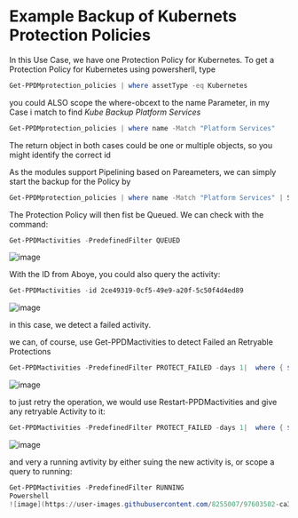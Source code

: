 # Example Backup of Kubernets Protection Policies

In this Use Case, we have one Protection Policy for Kubernetes.
To get a Protection Policy for Kubernetes using powersherll, type

```Powershell
Get-PPDMprotection_policies | where assetType -eq Kubernetes
```



you could ALSO scope the where-obcext to the name Parameter, in my Case i match to find *Kube Backup Platform Services*


```Powershell
Get-PPDMprotection_policies | where name -Match "Platform Services"
```

The return object in both cases could be one or multiple objects, so you might identify the correct id

As the modules support Pipelining based on Pareameters, we can simply  start the backup for the Policy by 
```Powershell
Get-PPDMprotection_policies | where name -Match "Platform Services" | Start-PPDMprotection_policies
```
The Protection Policy will then fist be Queued. We can check with the command:
```Powershell
Get-PPDMactivities -PredefinedFilter QUEUED
```

![image](https://user-images.githubusercontent.com/8255007/97600368-446db380-1a09-11eb-9c1a-a7055ada9e19.png)

With the ID from Aboye, you could also query the activity:
```Powershell
Get-PPDMactivities -id 2ce49319-0cf5-49e9-a20f-5c50f4d4ed89
```

![image](https://user-images.githubusercontent.com/8255007/97601290-50a64080-1a0a-11eb-919e-ee4c9a7bc125.png)

in this case, we detect a failed activity.

we can, of course, use Get-PPDMactivities to detect Failed an Retryable Protections
```Powershell
Get-PPDMactivities -PredefinedFilter PROTECT_FAILED -days 1|  where { $_.actions.retryable -eq "True" }
```

![image](https://user-images.githubusercontent.com/8255007/97602795-06be5a00-1a0c-11eb-8a81-580c016b81b4.png)

to just retry the operation, we would use Restart-PPDMactivities and give any retryable Activity to it:
```Powershell
Get-PPDMactivities -PredefinedFilter PROTECT_FAILED -days 1|  where { $_.actions.retryable -eq "True" } | Restart-PPDMactivities
```

![image](https://user-images.githubusercontent.com/8255007/97603118-63ba1000-1a0c-11eb-931a-782af23da9e7.png)


and very a running avtivity by either suing the new activity is, or scope a query to running:
```Powershell
Get-PPDMactivities -PredefinedFilter RUNNING
Powershell 
![image](https://user-images.githubusercontent.com/8255007/97603502-ca3f2e00-1a0c-11eb-8c85-f4f85eb43deb.png)
